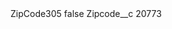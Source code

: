 <?xml version="1.0" encoding="UTF-8"?>
<CustomMetadata xmlns="http://soap.sforce.com/2006/04/metadata" xmlns:xsi="http://www.w3.org/2001/XMLSchema-instance" xmlns:xsd="http://www.w3.org/2001/XMLSchema">
    <label>ZipCode305</label>
    <protected>false</protected>
    <values>
        <field>Zipcode__c</field>
        <value xsi:type="xsd:string">20773</value>
    </values>
</CustomMetadata>
